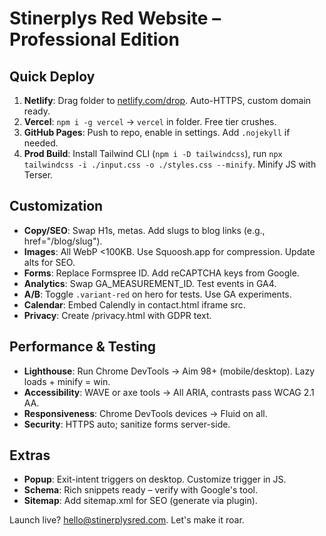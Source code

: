 ﻿# Stinerplys Red Website – Professional Edition

## Quick Deploy
1. **Netlify**: Drag folder to [netlify.com/drop](https://netlify.com/drop). Auto-HTTPS, custom domain ready.
2. **Vercel**: `npm i -g vercel` → `vercel` in folder. Free tier crushes.
3. **GitHub Pages**: Push to repo, enable in settings. Add `.nojekyll` if needed.
4. **Prod Build**: Install Tailwind CLI (`npm i -D tailwindcss`), run `npx tailwindcss -i ./input.css -o ./styles.css --minify`. Minify JS with Terser.

## Customization
- **Copy/SEO**: Swap H1s, metas. Add slugs to blog links (e.g., href="/blog/slug").
- **Images**: All WebP <100KB. Use Squoosh.app for compression. Update alts for SEO.
- **Forms**: Replace Formspree ID. Add reCAPTCHA keys from Google.
- **Analytics**: Swap GA_MEASUREMENT_ID. Test events in GA4.
- **A/B**: Toggle `.variant-red` on hero for tests. Use GA experiments.
- **Calendar**: Embed Calendly in contact.html iframe src.
- **Privacy**: Create /privacy.html with GDPR text.

## Performance & Testing
- **Lighthouse**: Run Chrome DevTools → Aim 98+ (mobile/desktop). Lazy loads + minify = win.
- **Accessibility**: WAVE or axe tools → All ARIA, contrasts pass WCAG 2.1 AA.
- **Responsiveness**: Chrome DevTools devices → Fluid on all.
- **Security**: HTTPS auto; sanitize forms server-side.

## Extras
- **Popup**: Exit-intent triggers on desktop. Customize trigger in JS.
- **Schema**: Rich snippets ready – verify with Google's tool.
- **Sitemap**: Add sitemap.xml for SEO (generate via plugin).

Launch live? hello@stinerplysred.com. Let's make it roar.
